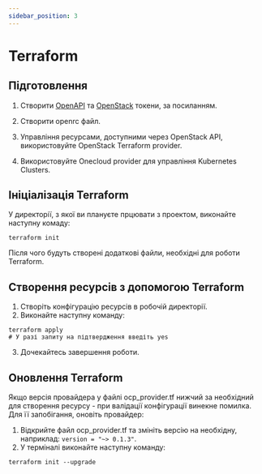 ```yaml
---
sidebar_position: 3
---
```


# Terraform


## Підготовлення

1. Створити [OpenAPI](./openapi-token) та [OpenStack](./OpenStack-token) токени, за посиланням.

2. Створити openrc файл.

3. Управління ресурсами, доступними через OpenStack API, використовуйте OpenStack Terraform provider.

4. Використовуйте Onecloud provider для управління Kubernetes Clusters.



## Ініціалізація Terraform

У директорії, з якої ви плануєте прцювати з проектом, виконайте наступну комаду:
```
terraform init
```
Після чого будуть створені додаткові файли, необхідні для роботи Terraform.


## Створення ресурсів з допомогою Terraform

1. Створіть конфігурацію ресурсів в робочій директорії.
2. Виконайте наступну команду:
```
terraform apply
# У разі запиту на підтвердження введіть yes
```

3. Дочекайтесь завершення роботи.


## Оновлення Terraform

Якщо версія провайдера у файлі ocp_provider.tf нижчий за необхідний для створення ресурсу - при валідації 
конфігурації винекне помилка. Для її запобігання, оновіть провайдер:

1. Відкрийте файл ocp_provider.tf та змініть версію на необхідну, наприклад: ```version = "~> 0.1.3"```.
2. У терміналі виконайте наступну команду:
```
terraform init --upgrade
```
